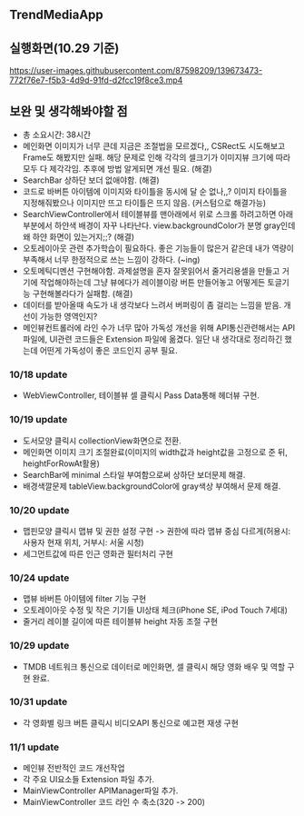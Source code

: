 ## TrendMediaApp

## 실행화면(10.29 기준)

https://user-images.githubusercontent.com/87598209/139673473-772f76e7-f5b3-4d9d-91fd-d2fcc19f8ce3.mp4






## 보완 및 생각해봐야할 점
* 총 소요시간: 38시간
* 메인화면 이미지가 너무 큰데 지금은 조절법을 모르겠다,, CSRect도 시도해보고 Frame도 해봤지만 실패. 해당 문제로 인해 각각의 셀크기가 이미지뷰 크기에 따라 모두 다 제각각임. 추후에 방법 알게되면 개선 필요. (해결)
* SearchBar 상하단 보더 없애야함. (해결)
* 코드로 바버튼 아이템에 이미지와 타이틀을 동시에 달 순 없나,,? 이미지 타이틀을 지정해줘봤으나 이미지만 뜨고 타이틀은 뜨지 않음. (커스텀으로 해결가능)
* SearchViewController에서 테이블뷰를 맨아래에서 위로 스크롤 하려고하면 아래부분에서 하얀색 배경이 자꾸 나타난다. view.backgroundColor가 분명 gray인데 왜 하얀 화면이 있는거지;;? (해결)
* 오토레이아웃 관련 추가학습이 필요하다. 좋은 기능들이 많은거 같은데 내가 역량이 부족해서 너무 한정적으로 쓰는 느낌이 강하다. (~ing)
* 오토메틱디멘션 구현해야함. 과제설명을 혼자 잘못읽어서 줄거리용셀을 만들고 거기에 작업해야하는데 그냥 뷰에다가 레이블이랑 버튼 만들어놓고 어떻게든 토글기능 구현해볼라다가 실패함. (해결)
* 데이터를 받아올때 속도가 내 생각보다 느려서 버퍼링이 좀 걸리는 느낌을 받음. 개선이 가능한 영역인지?
* 메인뷰컨트롤러에 라인 수가 너무 많아 가독성 개선을 위해 API통신관련해서는 API파일에, UI관련 코드들은 Extension 파일에 옮겼다. 일단 내 생각대로 정리하긴 했는데 어떤게 가독성이 좋은 코드인지 공부 필요.

### 10/18 update
* WebViewController, 테이블뷰 셀 클릭시 Pass Data통해 헤더뷰 구현.

### 10/19 update
* 도서모양 클릭시 collectionView화면으로 전환.
* 메인화면 이미지 크기 조절완료(이미지의 width값과 height값을 고정으로 준 뒤, heightForRowAt활용)
* SearchBar에 minimal 스타일 부여함으로써 상하단 보더문제 해결.
* 배경색깔문제 tableView.backgroundColor에 gray색상 부여해서 문제 해결.

### 10/20 update
* 맵핀모양 클릭시 맵뷰 및 권한 설정 구현 -> 권한에 따라 맵뷰 중심 다르게(허용시: 사용자 현재 위치, 거부시: 서울 시청)
* 세그먼트값에 따른 인근 영화관 필터처리 구현

### 10/24 update
* 맵뷰 바버튼 아이템에 filter 기능 구현
* 오토레이아웃 수정 및 작은 기기들 UI상태 체크(iPhone SE, iPod Touch 7세대)
* 줄거리 레이블 길이에 따른 테이블뷰 height 자동 조절 구현

### 10/29 update
* TMDB 네트워크 통신으로 데이터로 메인화면, 셀 클릭시 해당 영화 배우 및 역할 구현 완료.

### 10/31 update
* 각 영화별 링크 버튼 클릭시 비디오API 통신으로 예고편 재생 구현

### 11/1 update
* 메인뷰 전반적인 코드 개선작업
* 각 주요 UI요소들 Extension 파일 추가.
* MainViewController APIManager파일 추가.
* MainViewController 코드 라인 수 축소(320 -> 200)
